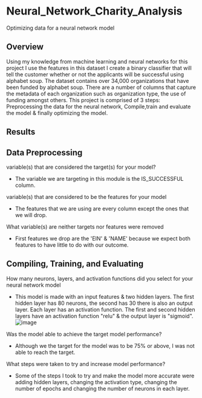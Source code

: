 # Neural_Network_Charity_Analysis
Optimizing data for a neural network model 

## Overview
Using my knowledge from machine learning and neural networks for this project I use the features in this dataset I create a binary classifier that will tell the customer whether or not the applicants will be successful using alphabet soup. The dataset contains over 34,000 organizations that have been funded by alphabet soup. There are a number of columns that capture the metadata of each organization such as organization type, the use of funding amongst others. This project is comprised of 3 steps: Preprocessing the data for the neural network, Compile,train and evaluate the model & finally optimizing the model.

## Results

## Data Preprocessing
variable(s) that are considered the target(s) for your model?

- The variable we are targeting in this module is the IS_SUCCESSFUL column.

variable(s) that are considered to be the features for your model

- The features that we are using are every column except the ones that we will drop.

What variable(s) are neither targets nor features were removed

- First features we drop are the 'EIN' & 'NAME' because we expect both features to have little to do with our outcome.

## Compiling, Training, and Evaluating

How many neurons, layers, and activation functions did you select for your neural network model
- This model is made with an input features & two hidden layers. The first hidden layer has 80 neurons, the second has 30 there is also an output layer. Each layer has an activation function. The first and second hidden layers have an activation function "relu" & the output layer is "sigmoid".
![image](https://user-images.githubusercontent.com/95777297/181655955-51ee5ac7-740f-443f-9906-d5b2fba76335.png)

Was the model able to achieve the target model performance?

- Although we the target for the model was to be 75% or above, I was not able to reach the target.

What steps were taken to try and increase model performance?

- Some of the steps I took to try and make the model more accurate were adding hidden layers, changing the activation type, changing the number of epochs and changing the number of neurons in each layer.


